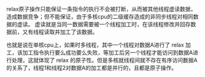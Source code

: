 
relax原子操作只能保证一条指令的执行不会被打断，从而被其他线程虚读数据，造成数据竞争；但不能保证，由于多核cpu的二级缓存造成的非同步线程对相同数据的虚读。
虚读就是当同一数据需要被一个线程加工时，在该线程修改并回存数据前，又有线程读取并加工了该数据。

也就是说在单核cpu上，如果时多线程，其中一个线程对数据A进行了 relax 加工，该加工指令执行要么成功要么失败，等加工后另一个线程才能访问到数据A进行处理，这就体现了 relax 的原子性。但是多核就线程间就不存在有序访问数据A的关系了，线程1和线程2对数据A的加工都是并行的，且都是原子操作。